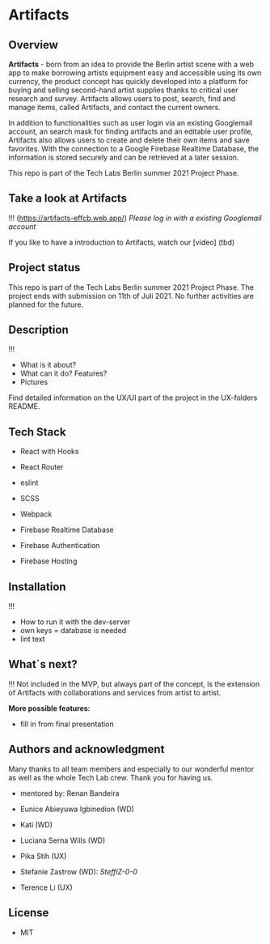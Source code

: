 # Artifacts

## Overview
**Artifacts** - born from an idea to provide the Berlin artist scene with a web app to make borrowing artists equipment easy and accessible using its own currency, the product concept has quickly developed into a platform for buying and selling second-hand artist supplies thanks to critical user research and survey. Artifacts allows users to post, search, find and manage items, called Artifacts, and contact the current owners.

In addition to functionalities such as user login via an existing Googlemail account, an search mask for finding artifacts and an editable user profile, Artifacts also allows users to create and delete their own items and save favorites. With the connection to a Google Firebase Realtime Database, the information is stored securely and can be retrieved at a later session.

This repo is part of the Tech Labs Berlin summer 2021 Project Phase.

## Take a look at Artifacts
!!!
(https://artifacts-effcb.web.app/)
_Please log in with a existing Googlemail account_

If you like to have a introduction to Artifacts, watch our [video] (tbd)
## Project status
This repo is part of the Tech Labs Berlin summer 2021 Project Phase. The project ends with submission on 11th of Juli 2021.
No further activities are planned for the future.
## Description
!!!
- What is it about?
- What can it do? Features?
- Pictures

Find detailed information on the UX/UI part of the project in the UX-folders README. 

## Tech Stack
* React with Hooks
* React Router
* eslint

* SCSS

* Webpack

* Firebase Realtime Database
* Firebase Authentication
* Firebase Hosting
## Installation
!!!
- How to run it with the dev-server
- own keys = database is needed
- lint text

## What´s next?
!!!
Not included in the MVP, but always part of the concept, is the extension of Artifacts with collaborations and services from artist to artist.

**More possible features:**
* fill in from final presentation

## Authors and acknowledgment
Many thanks to all team members and especially to our wonderful mentor as well as the whole Tech Lab crew.
Thank you for having us.

* mentored by: Renan Bandeira

* Eunice Abieyuwa Igbinedion (WD)
* Kati (WD)
* Luciana Serna Wills (WD)
* Pika Stih (UX)
* Stefanie Zastrow (WD): _SteffiZ-0-0_
* Terence Li (UX)

## License
* MIT
